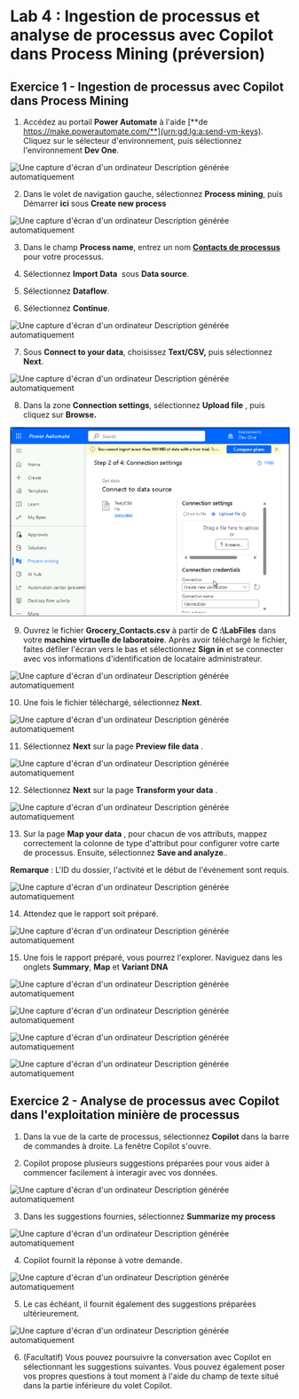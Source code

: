 # Lab 4 : Ingestion de processus et analyse de processus avec Copilot dans Process Mining (préversion)

## Exercice 1 - Ingestion de processus avec Copilot dans Process Mining

1.  Accédez au portail **Power Automate** à l'aide [**de
    https://make.powerautomate.com/**](urn:gd:lg:a:send-vm-keys).
    Cliquez sur le sélecteur d'environnement, puis sélectionnez
    l'environnement **Dev One**.

![Une capture d'écran d'un ordinateur Description générée
automatiquement](./media/image1.png)

2.  Dans le volet de navigation gauche, sélectionnez **Process mining**,
    puis Démarrer **ici** sous **Create new process**

![Une capture d'écran d'un ordinateur Description générée
automatiquement](./media/image2.png)

3.  Dans le champ **Process name**, entrez un nom [**Contacts de
    processus**](urn:gd:lg:a:send-vm-keys) pour votre processus.

4.  Sélectionnez **Import Data**  sous **Data source**.

5.  Sélectionnez **Dataflow**.

6.  Sélectionnez **Continue**.

![Une capture d'écran d'un ordinateur Description générée
automatiquement](./media/image3.png)

7.  Sous **Connect to your data**, choisissez **Text/CSV,** puis
    sélectionnez **Next**.

![Une capture d'écran d'un ordinateur Description générée
automatiquement](./media/image4.png)

8.  Dans la zone **Connection settings**, sélectionnez **Upload file** ,
    puis cliquez sur **Browse.**

![](./media/image5.png)

9.  Ouvrez le fichier **Grocery_Contacts.csv** à partir de
    **C :\LabFiles** dans votre **machine virtuelle de laboratoire**.
    Après avoir téléchargé le fichier, faites défiler l'écran vers le
    bas et sélectionnez **Sign in** et se connecter avec vos
    informations d'identification de locataire administrateur.

![Une capture d'écran d'un ordinateur Description générée
automatiquement](./media/image6.png)

10. Une fois le fichier téléchargé, sélectionnez **Next**.

![Une capture d'écran d'un ordinateur Description générée
automatiquement](./media/image7.png)

11. Sélectionnez **Next** sur la page **Preview file data** .

![Une capture d'écran d'un ordinateur Description générée
automatiquement](./media/image8.png)

12. Sélectionnez **Next** sur la page **Transform your data** .

![Une capture d'écran d'un ordinateur Description générée
automatiquement](./media/image9.png)

13. Sur la page **Map your data** , pour chacun de vos attributs, mappez
    correctement la colonne de type d'attribut pour configurer votre
    carte de processus. Ensuite, sélectionnez **Save and analyze**..

**Remarque** : L'ID du dossier, l'activité et le début de l'événement
sont requis.

![Une capture d'écran d'un ordinateur Description générée
automatiquement](./media/image10.png)

14. Attendez que le rapport soit préparé.

![Une capture d'écran d'un ordinateur Description générée
automatiquement](./media/image11.png)

15. Une fois le rapport préparé, vous pourrez l'explorer. Naviguez dans
    les onglets **Summary**, **Map** et **Variant DNA** 

![Une capture d'écran d'un ordinateur Description générée
automatiquement](./media/image12.png)

![Une capture d'écran d'un ordinateur Description générée
automatiquement](./media/image13.png)

![Une capture d'écran d'un ordinateur Description générée
automatiquement](./media/image14.png)

![Une capture d'écran d'un ordinateur Description générée
automatiquement](./media/image15.png)

## Exercice 2 - Analyse de processus avec Copilot dans l'exploitation minière de processus

1.  Dans la vue de la carte de processus, sélectionnez **Copilot** dans
    la barre de commandes à droite. La fenêtre Copilot s'ouvre.

2.  Copilot propose plusieurs suggestions préparées pour vous aider à
    commencer facilement à interagir avec vos données.

![Une capture d'écran d'un ordinateur Description générée
automatiquement](./media/image16.png)

3.  Dans les suggestions fournies, sélectionnez **Summarize my process**

![Une capture d'écran d'un ordinateur Description générée
automatiquement](./media/image17.png)

4.  Copilot fournit la réponse à votre demande.

![Une capture d'écran d'un ordinateur Description générée
automatiquement](./media/image18.png)

5.  Le cas échéant, il fournit également des suggestions préparées
    ultérieurement.

![Une capture d'écran d'un ordinateur Description générée
automatiquement](./media/image19.png)

6.  (Facultatif) Vous pouvez poursuivre la conversation avec Copilot en
    sélectionnant les suggestions suivantes. Vous pouvez également poser
    vos propres questions à tout moment à l'aide du champ de texte situé
    dans la partie inférieure du volet Copilot.
